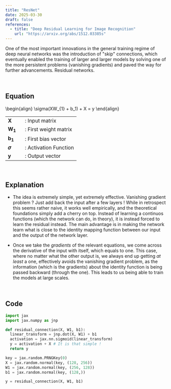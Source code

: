 ```yaml
---
title: "ResNet"
date: 2025-03-30
draft: false
references:
  - title: "Deep Residual Learning for Image Recognition"
    url: "https://arxiv.org/abs/1512.03385s"
---
```


One of the most important innovations in the general training regime of deep neural networks was the introduction of "skip" connections, which eventually enabled the training of larger and larger models by solving one of the more persistent problems (vanishing gradients) and paved the way for further advancements. Residual networks.

<br>

## Equation

\begin{align}
\sigma(XW_{1} + b_1) + X = y
\end{align}

<table style="border-collapse: collapse;">
  <tr>
    <td style="padding-right: 20px; vertical-align: middle;"><strong>X</strong></td>
    <td style="vertical-align: middle;">: Input matrix</td>
  </tr>
  <tr>
    <td style="padding-right: 20px; vertical-align: middle;"><strong>W<sub>1</sub></strong></td>
    <td style="vertical-align: middle;">: First weight matrix</td>
  </tr>
  <tr>
    <td style="padding-right: 20px; vertical-align: middle;"><strong>b<sub>1</sub></strong></td>
    <td style="vertical-align: middle;">: First bias vector</td>
  </tr>
  <tr>
    <td style="padding-right: 20px; vertical-align: middle;"><strong>𝜎</strong></td>
    <td style="vertical-align: middle;">: Activation Function</td>
  </tr>
  <tr>
    <td style="padding-right: 20px; vertical-align: middle;"><strong>y</strong></td>
    <td style="vertical-align: middle;">: Output vector</td>
  </tr>
</table>

<br>

## Explanation

- The idea is extremely simple, yet extremely effective. Vanishing gradient problem ? Just add back the input after a few layers ! While in retrospect this seems rather naive, it works well empirically, and the theoretical foundations simply add a cherry on top. Instead of learning a continuos functions (which the network can do, in theory), it is instead forced to learn the residual instead. The main advantage is in making the network learn what is close to the identity mapping function between our input and the output of the network layer.

- Once we take the *gradients* of the relevant equations, we come across the derivative of the input with itself, which equals to one. This case, where no matter what the other output is, we always end up getting *at least* a one, effectively avoids the vanishing gradient problem, as the information (which is the gradients) about the identity function is being passed backward (through the one). This leads to us being able to train the models at large scales.

<br>

## Code

```python
import jax
import jax.numpy as jnp

def residual_connection(X, W1, b1):
  linear_transform = jnp.dot(X, W1) + b1
  activation = jax.nn.sigmoid(linear_transform)
  y = activation + X # It is that simple !
  return y

key = jax.random.PRNGKey(0)
X = jax.random.normal(key, (128, 256)) 
W1 = jax.random.normal(key, (256, 128)) 
b1 = jax.random.normal(key, (128,))

y = residual_connection(X, W1, b1)
```